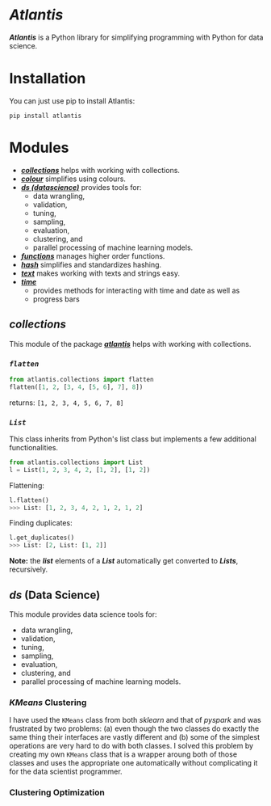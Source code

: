 # ***Atlantis***
***Atlantis*** is a Python library for simplifying programming with Python for data science.

# Installation
You can just use pip to install Atlantis:

`pip install atlantis`

# Modules

- [***collections***](#collections) helps with working with collections.
- [***colour***](about_colour.md) simplifies using colours.
- [***ds (datascience)***](#ds-data-science) provides tools for:
  - data wrangling, 
  - validation, 
  - tuning,
  - sampling, 
  - evaluation,
  - clustering, and 
  - parallel processing of machine learning models.
- [***functions***](about_functions.md) manages higher order functions.
- [***hash***](about_hash.md) simplifies and standardizes hashing.
- [***text***](about_text.md) makes working with texts and strings easy.
- [***time***](about_time.md) 
  - provides methods for interacting with time and date as well as 
  - progress bars
  
## *collections*
This module of the package [***atlantis***](README.md) helps with working with collections.

### *`flatten`*
```python
from atlantis.collections import flatten
flatten([1, 2, [3, 4, [5, 6], 7], 8])
```
returns: `[1, 2, 3, 4, 5, 6, 7, 8]`

### *`List`*
This class inherits from Python's list class but implements a few 
additional functionalities.

```python
from atlantis.collections import List
l = List(1, 2, 3, 4, 2, [1, 2], [1, 2])
```

Flattening: 
```python
l.flatten()
>>> List: [1, 2, 3, 4, 2, 1, 2, 1, 2]
```

Finding duplicates:
```python
l.get_duplicates()
>>> List: [2, List: [1, 2]]
```
**Note:** the ***list*** elements of a ***List*** automatically get converted to ***Lists***, recursively.

## *ds* (Data Science)
This module provides data science tools for:
- data wrangling, 
- validation, 
- tuning,
- sampling, 
- evaluation,
- clustering, and 
- parallel processing of machine learning models.

### *KMeans* Clustering
I have used the `KMeans` class from both *sklearn* and that of *pyspark* and was frustrated 
by two problems: (a) even though the two classes do exactly the same thing their interfaces
are vastly different and (b) some of the simplest operations are very hard to do with 
both classes. I solved this problem by creating my own `KMeans` class that is a wrapper 
aroung both of those classes and uses the appropriate one automatically without 
complicating it for the data scientist programmer. 

### Clustering Optimization
